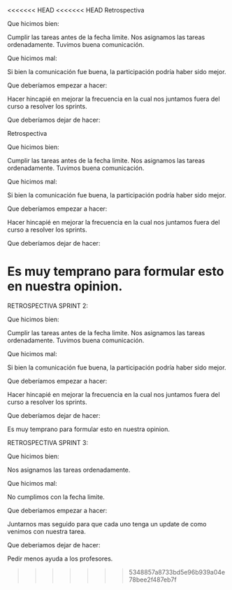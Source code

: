 <<<<<<< HEAD
<<<<<<< HEAD
Retrospectiva

Que hicimos bien: 

Cumplir las tareas antes de la fecha limite.
Nos asignamos las tareas ordenadamente. 
Tuvimos buena comunicación. 

Que hicimos mal: 

Si bien la comunicación fue buena, la participación podría haber sido mejor. 

Que deberíamos empezar a hacer:

Hacer hincapié en mejorar la frecuencia en la cual nos juntamos fuera del curso a resolver los sprints. 

Que deberíamos dejar de hacer: 

Retrospectiva

Que hicimos bien: 

Cumplir las tareas antes de la fecha limite.
Nos asignamos las tareas ordenadamente. 
Tuvimos buena comunicación. 

Que hicimos mal: 

Si bien la comunicación fue buena, la participación podría haber sido mejor. 

Que deberíamos empezar a hacer:

Hacer hincapié en mejorar la frecuencia en la cual nos juntamos fuera del curso a resolver los sprints. 

Que deberíamos dejar de hacer:

Es muy temprano para formular esto en nuestra opinion.
=======
RETROSPECTIVA SPRINT 2:

Que hicimos bien: 

Cumplir las tareas antes de la fecha limite.
Nos asignamos las tareas ordenadamente. 
Tuvimos buena comunicación. 

Que hicimos mal: 

Si bien la comunicación fue buena, la participación podría haber sido mejor. 

Que deberíamos empezar a hacer:

Hacer hincapié en mejorar la frecuencia en la cual nos juntamos fuera del curso a resolver los sprints. 

Que deberíamos dejar de hacer: 

Es muy temprano para formular esto en nuestra opinion.

RETROSPECTIVA SPRINT 3:

Que hicimos bien:

Nos asignamos las tareas ordenadamente.

Que hicimos mal:

No cumplimos con la fecha limite.

Que deberiamos empezar a hacer:

Juntarnos mas seguido para que cada uno tenga un update de como venimos con nuestra tarea.

Que deberiamos dejar de hacer:

Pedir menos ayuda a los profesores.
>>>>>>> 5348857a8733bd5e96b939a04e78bee2f487eb7f
